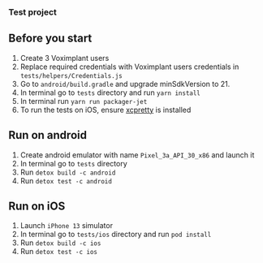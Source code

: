 ### Test project

## Before you start
1. Create 3 Voximplant users
2. Replace required credentials with Voximplant users credentials in `tests/helpers/Credentials.js` 
3. Go to `android/build.gradle` and upgrade minSdkVersion to 21.
4. In terminal go to `tests` directory and run `yarn install`
6. In terminal run `yarn run packager-jet`
6. To run the tests on iOS, ensure [xcpretty](https://github.com/supermarin/xcpretty) is installed

## Run on android
1. Create android emulator with name `Pixel_3a_API_30_x86` and launch it
2. In terminal go to `tests` directory
3. Run `detox build -c android`
4. Run `detox test -c android`

## Run on iOS
1. Launch `iPhone 13` simulator
2. In terminal go to `tests/ios` directory and run `pod install`
3. Run `detox build -c ios`
4. Run `detox test -c ios`
